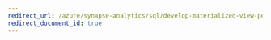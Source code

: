```yaml
---
redirect_url: /azure/synapse-analytics/sql/develop-materialized-view-performance-tuning
redirect_document_id: true
---
```

